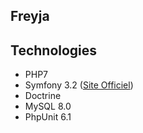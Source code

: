 ## Freyja

## Technologies
* PHP7
* Symfony 3.2 ([Site Officiel](https://symfony.com/))
* Doctrine
* MySQL 8.0
* PhpUnit 6.1
